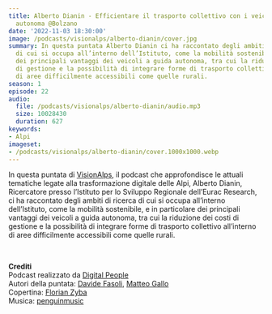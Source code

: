 ```yaml
---
title: Alberto Dianin - Efficientare il trasporto collettivo con i veicoli a guida
  autonoma @Bolzano
date: '2022-11-03 18:30:00'
image: /podcasts/visionalps/alberto-dianin/cover.jpg
summary: In questa puntata Alberto Dianin ci ha raccontato degli ambiti di ricerca
  di cui si occupa all’interno dell’Istituto, come la mobilità sostenibile, e in particolare
  dei principali vantaggi dei veicoli a guida autonoma, tra cui la riduzione dei costi
  di gestione e la possibilità di integrare forme di trasporto collettivo all’interno
  di aree difficilmente accessibili come quelle rurali.
season: 1
episode: 22
audio:
  file: /podcasts/visionalps/alberto-dianin/audio.mp3
  size: 10028430
  duration: 627
keywords:
- Alpi
imageset:
- /podcasts/visionalps/alberto-dianin/cover.1000x1000.webp
---
```


In questa puntata di [VisionAlps](https://www.visionalps.com/), il podcast che approfondisce le attuali tematiche legate alla trasformazione digitale delle Alpi, Alberto Dianin, Ricercatore presso l’Istituto per lo Sviluppo Regionale dell’Eurac Research, ci ha raccontato degli ambiti di ricerca di cui si occupa all’interno dell’Istituto, come la mobilità sostenibile, e in particolare dei principali vantaggi dei veicoli a guida autonoma, tra cui la riduzione dei costi di gestione e la possibilità di integrare forme di trasporto collettivo all’interno di aree difficilmente accessibili come quelle rurali.

<br>

**Crediti**<br>
Podcast realizzato da [Digital People](https://w3id.org/digitalpeople)<br>
Autori della puntata: [Davide Fasoli](https://www.linkedin.com/in/davide-fasoli-2b3246179/), [Matteo Gallo](https://www.linkedin.com/in/matteo-gallo-4a5ab31a8/)<br>
Copertina: [Florian Zyba](https://www.linkedin.com/in/florian-zyba/)<br>
Musica: [penguinmusic](https://pixabay.com/users/penguinmusic-24940186/)